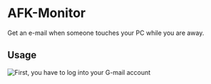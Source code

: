 # **AFK-Monitor**

Get an e-mail when someone touches your PC while you are away.

## **Usage**

![First, you have to log into your G-mail account](https://imgur.com/a/akIBQcy)

